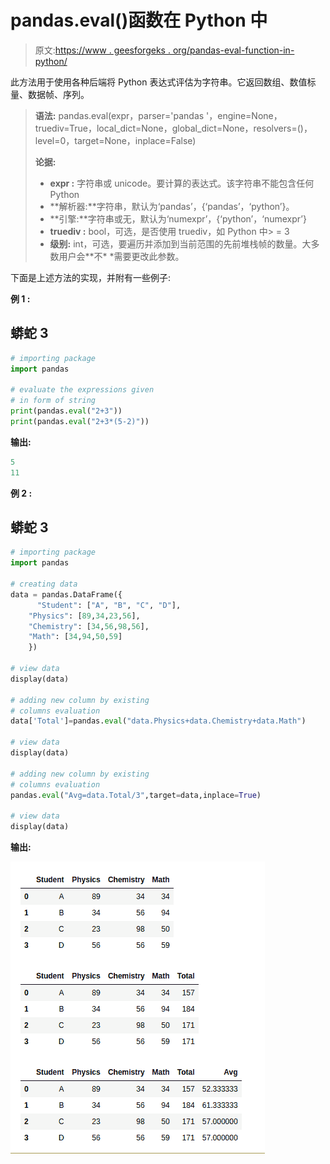 # pandas.eval()函数在 Python 中

> 原文:[https://www . geesforgeks . org/pandas-eval-function-in-python/](https://www.geeksforgeeks.org/pandas-eval-function-in-python/)

此方法用于使用各种后端将 Python 表达式评估为字符串。它返回数组、数值标量、数据帧、序列。

> **语法:** pandas.eval(expr，parser='pandas '，engine=None，truediv=True，local_dict=None，global_dict=None，resolvers=()，level=0，target=None，inplace=False)
> 
> **论据:**
> 
> *   **expr :** 字符串或 unicode。要计算的表达式。该字符串不能包含任何 Python
> *   **解析器:**字符串，默认为‘pandas’，{‘pandas’，‘python’}。
> *   **引擎:**字符串或无，默认为‘numexpr’，{‘python’，‘numexpr’}
> *   **truediv :** bool，可选，是否使用 truediv，如 Python 中> = 3
> *   **级别:** int，可选，要遍历并添加到当前范围的先前堆栈帧的数量。大多数用户会**不* *需要更改此参数。

下面是上述方法的实现，并附有一些例子:

**例 1 :**

## 蟒蛇 3

```py
# importing package
import pandas

# evaluate the expressions given
# in form of string
print(pandas.eval("2+3"))
print(pandas.eval("2+3*(5-2)"))
```

**输出:**

```py
5
11

```

**例 2 :**

## 蟒蛇 3

```py
# importing package
import pandas

# creating data
data = pandas.DataFrame({
      "Student": ["A", "B", "C", "D"], 
    "Physics": [89,34,23,56], 
    "Chemistry": [34,56,98,56], 
    "Math": [34,94,50,59]
    })

# view data
display(data)

# adding new column by existing 
# columns evaluation
data['Total']=pandas.eval("data.Physics+data.Chemistry+data.Math")

# view data
display(data)

# adding new column by existing 
# columns evaluation
pandas.eval("Avg=data.Total/3",target=data,inplace=True)

# view data
display(data)
```

**输出:**

![](img/b0e95e6d386081d2bb79d0c97c98ee31.png)